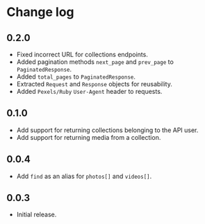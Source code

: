 # Change log

## 0.2.0
* Fixed incorrect URL for collections endpoints.
* Added pagination methods `next_page` and `prev_page` to `PaginatedResponse`.
* Added `total_pages` to `PaginatedResponse`.
* Extracted `Request` and `Response` objects for reusability.
* Added `Pexels/Ruby` `User-Agent` header to requests.

## 0.1.0
* Add support for returning collections belonging to the API user.
* Add support for returning media from a collection.

## 0.0.4
* Add `find` as an alias for `photos[]` and `videos[]`.

## 0.0.3
* Initial release.
